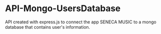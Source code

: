 # API-Mongo-UsersDatabase
API created with express.js to connect the app SENECA MUSIC  to a mongo database that contains user's information.
